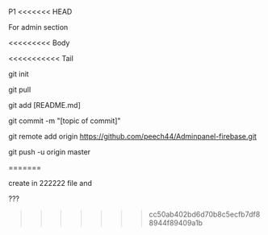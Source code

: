 P1
<<<<<<< HEAD

For admin section




<<<<<<<<< Body




<<<<<<<<<<< Tail

git init 

git pull

git add [README.md]

git commit -m "[topic of commit]"

git remote add origin https://github.com/peech44/Adminpanel-firebase.git

git push -u origin master

=======

create in 222222 file and

???
>>>>>>> cc50ab402bd6d70b8c5ecfb7df88944f89409a1b
